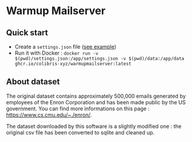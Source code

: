 # Warmup Mailserver

## Quick start

- Create a `settings.json` file ([see example](./settings.sample.json))
- Run it with Docker : `docker run -v $(pwd)/settings.json:/app/settings.json -v $(pwd)/data:/app/data ghcr.io/colibris-xyz/warmupmailserver:latest`

## About dataset

The original dataset contains approximately 500,000 emails generated by employees of the Enron Corporation and has been made public by the US government. You can find more informations on this page : https://www.cs.cmu.edu/~./enron/.

The dataset downloaded by this software is a slightly modified one : the original csv file has been converted to sqlite and cleaned up.
